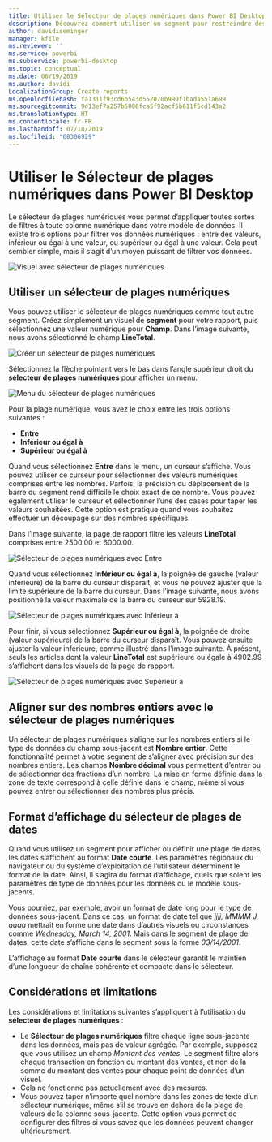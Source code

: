 ```yaml
---
title: Utiliser le Sélecteur de plages numériques dans Power BI Desktop
description: Découvrez comment utiliser un segment pour restreindre des plages numériques dans Power BI Desktop
author: davidiseminger
manager: kfile
ms.reviewer: ''
ms.service: powerbi
ms.subservice: powerbi-desktop
ms.topic: conceptual
ms.date: 06/19/2019
ms.author: davidi
LocalizationGroup: Create reports
ms.openlocfilehash: fa1311f93cd6b543d552070b990f1bada551a699
ms.sourcegitcommit: 9d13ef7a257b5006fca5f92acf5b611f5cd143a2
ms.translationtype: HT
ms.contentlocale: fr-FR
ms.lasthandoff: 07/18/2019
ms.locfileid: "68306929"
---
```

# <a name="use-the-numeric-range-slicer-in-power-bi-desktop"></a>Utiliser le Sélecteur de plages numériques dans Power BI Desktop
Le sélecteur de plages numériques vous permet d’appliquer toutes sortes de filtres à toute colonne numérique dans votre modèle de données. Il existe trois options pour filtrer vos données numériques : entre des valeurs, inférieur ou égal à une valeur, ou supérieur ou égal à une valeur. Cela peut sembler simple, mais il s’agit d’un moyen puissant de filtrer vos données.

![Visuel avec sélecteur de plages numériques](media/desktop-slicer-numeric-range/desktop-slicer-numeric-range-0.png)

## <a name="use-the-numeric-range-slicer"></a>Utiliser un sélecteur de plages numériques
Vous pouvez utiliser le sélecteur de plages numériques comme tout autre segment. Créez simplement un visuel de **segment** pour votre rapport, puis sélectionnez une valeur numérique pour **Champ**. Dans l’image suivante, nous avons sélectionné le champ **LineTotal**.

![Créer un sélecteur de plages numériques](media/desktop-slicer-numeric-range/desktop-slicer-numeric-range-1-create.png)

Sélectionnez la flèche pointant vers le bas dans l’angle supérieur droit du **sélecteur de plages numériques** pour afficher un menu.

![Menu du sélecteur de plages numériques](media/desktop-slicer-numeric-range/desktop-slicer-numeric-range-2-between.png)

Pour la plage numérique, vous avez le choix entre les trois options suivantes :

* **Entre**
* **Inférieur ou égal à**
* **Supérieur ou égal à**

Quand vous sélectionnez **Entre** dans le menu, un curseur s’affiche. Vous pouvez utiliser ce curseur pour sélectionner des valeurs numériques comprises entre les nombres. Parfois, la précision du déplacement de la barre du segment rend difficile le choix exact de ce nombre. Vous pouvez également utiliser le curseur et sélectionner l’une des cases pour taper les valeurs souhaitées. Cette option est pratique quand vous souhaitez effectuer un découpage sur des nombres spécifiques. 

Dans l’image suivante, la page de rapport filtre les valeurs **LineTotal** comprises entre 2500.00 et 6000.00.

![Sélecteur de plages numériques avec Entre](media/desktop-slicer-numeric-range/desktop-slicer-numeric-range-3-between-range.png)

Quand vous sélectionnez **Inférieur ou égal à**, la poignée de gauche (valeur inférieure) de la barre du curseur disparaît, et vous ne pouvez ajuster que la limite supérieure de la barre du curseur. Dans l’image suivante, nous avons positionné la valeur maximale de la barre du curseur sur 5928.19.

![Sélecteur de plages numériques avec Inférieur à](media/desktop-slicer-numeric-range/desktop-slicer-numeric-range-4-less-than.png)

Pour finir, si vous sélectionnez **Supérieur ou égal à**, la poignée de droite (valeur supérieure) de la barre du curseur disparaît. Vous pouvez ensuite ajuster la valeur inférieure, comme illustré dans l’image suivante. À présent, seuls les articles dont la valeur **LineTotal** est supérieure ou égale à 4902.99 s’affichent dans les visuels de la page de rapport.

![Sélecteur de plages numériques avec Supérieur à](media/desktop-slicer-numeric-range/desktop-slicer-numeric-range-5-greater-than.png)

## <a name="snap-to-whole-numbers-with-the-numeric-range-slicer"></a>Aligner sur des nombres entiers avec le sélecteur de plages numériques

Un sélecteur de plages numériques s’aligne sur les nombres entiers si le type de données du champ sous-jacent est **Nombre entier**. Cette fonctionnalité permet à votre segment de s’aligner avec précision sur des nombres entiers. Les champs **Nombre décimal** vous permettent d’entrer ou de sélectionner des fractions d’un nombre. La mise en forme définie dans la zone de texte correspond à celle définie dans le champ, même si vous pouvez entrer ou sélectionner des nombres plus précis.

## <a name="display-formatting-with-the-date-range-slicer"></a>Format d’affichage du sélecteur de plages de dates

Quand vous utilisez un segment pour afficher ou définir une plage de dates, les dates s’affichent au format **Date courte**. Les paramètres régionaux du navigateur ou du système d’exploitation de l’utilisateur déterminent le format de la date. Ainsi, il s’agira du format d’affichage, quels que soient les paramètres de type de données pour les données ou le modèle sous-jacents. 

Vous pourriez, par exemple, avoir un format de date long pour le type de données sous-jacent. Dans ce cas, un format de date tel que *jjjj, MMMM J, aaaa* mettrait en forme une date dans d’autres visuels ou circonstances comme *Wednesday, March 14, 2001*. Mais dans le segment de plage de dates, cette date s’affiche dans le segment sous la forme *03/14/2001*.

L’affichage au format **Date courte** dans le sélecteur garantit le maintien d’une longueur de chaîne cohérente et compacte dans le sélecteur. 

## <a name="limitations-and-considerations"></a>Considérations et limitations
Les considérations et limitations suivantes s’appliquent à l’utilisation du **sélecteur de plages numériques** :

* Le **Sélecteur de plages numériques** filtre chaque ligne sous-jacente dans les données, mais pas de valeur agrégée. Par exemple, supposez que vous utilisez un champ *Montant des ventes*. Le segment filtre alors chaque transaction en fonction du montant des ventes, et non de la somme du montant des ventes pour chaque point de données d’un visuel.
* Cela ne fonctionne pas actuellement avec des mesures.
* Vous pouvez taper n’importe quel nombre dans les zones de texte d’un sélecteur numérique, même s’il se trouve en dehors de la plage de valeurs de la colonne sous-jacente. Cette option vous permet de configurer des filtres si vous savez que les données peuvent changer ultérieurement.
